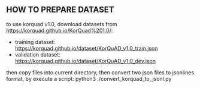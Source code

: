 ## HOW TO PREPARE DATASET

to use korquad v1.0, download datasets from https://korquad.github.io/KorQuad%201.0/:
  * training dataset: https://korquad.github.io/dataset/KorQuAD_v1.0_train.json
  * validation dataset: https://korquad.github.io/dataset/KorQuAD_v1.0_dev.json

then copy files into current directory, then convert two json files to jsonlines format, by execute a script:
python3 ./convert_korquad_to_jsonl.py
